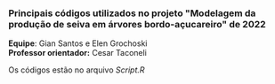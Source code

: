 ### Principais códigos utilizados no projeto "Modelagem da produção de seiva em árvores bordo-açucareiro" de 2022

**Equipe**: Gian Santos e Elen Grochoski  
**Professor orientador:** Cesar Taconeli

Os códigos estão no arquivo _Script.R_
